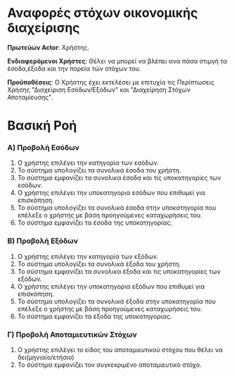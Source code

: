 <!--# ΠΧ2 Αναφορές στόχων οικονομικής διαχείρισης--->
<h1>Αναφορές στόχων οικονομικής διαχείρισης</h1>

**Πρωτεύων Actor**: Χρήστης.

**Ενδιαφερόμενοι Χρήστες**: Θέλει να μπορεί να βλέπει ανα πάσα στιμγή τα έσοδα,έξοδα και την πορεία τών στόχων του.


<!--νομιζω οτι ο πελατης στο παραδειγμα στο eclass ειναι ενδιαφερομενος. εμεις εχουμε μονο το χρηστη-->

**Προϋποθέσεις**: Ο Χρήστης έχει εκτελέσει με επιτυχία τις Περίπτωσεις Χρήσης "Διαχείριση Εσόδων/Εξόδων" και "Διαχείρηση Στόχων Αποταμίευσης".

# Βασική Ροή

### Α) Προβολή Εσόδων
1. Ο χρήστης επιλέγει την κατηγορία των εσόδων.
2. Το σύστημα υπολογίζει τα συνολικά έσοδα του χρήστη.
3. Το σύστημα εμφανίζει τα συνολικα έσοδα και τις υποκατηγορίες των εσόδων.
4. Ο χρήστης επιλέγει την υποκατηγορια εσόδων που επιθυμεί για επισκόπηση.
5. Το σύστημα υπολογίζει τα συνολικά έσοδα στην υποκατηγορία που επέλεξε ο χρήστης με βάση προηγούμενες καταχωρήσεις του.
6. Το σύστημα εμφανίζει τα έσοδα της υποκατηγορίας.



### Β) Προβολή Εξόδων
1. Ο χρήστης επιλέγει την κατηγορία των εξόδων.
2. Το σύστημα υπολογίζει τα συνολικά έξοδα του χρήστη.
3. Το σύστημα εμφανίζει τα συνολικα έξοδα και τις υποκατηγορίες των εξόδων.
4. Ο χρήστης επιλέγει την υποκατηγορια εξόδων που επιθυμεί για επισκόπηση.
5. Το σύστημα υπολογίζει τα συνολικά έξοδα στην υποκατηγορία που επέλεξε ο χρήστης με βάση προηγούμενες καταχωρήσεις του.
6. Το σύστημα εμφανίζει τα έξοδα της υποκατηγορίας.

### Γ) Προβολή Αποταμιευτικών Στόχων
1. Ο χρήστης επιλέγει το είδος του αποταμιευτικού στόχου που θέλει να δει(μηνιαίο/ετήσιο)
2. Το σύστημα εμφανίζει τον συγκεκριμένο αποταμιευτικό στόχο.

